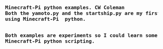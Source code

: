 <h3>
<pre>
Minecraft-Pi python examples. CW Coleman
Both the yamoto.py and the startship.py are my first attempts at making objects
using Minecraft-Pi  python.

Both examples are experiments so I could learn some of the basics in Minecraft-Pi python scripting.



</pre>
</h3>
